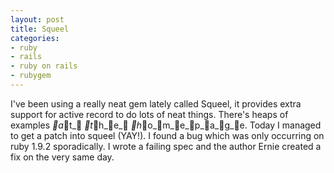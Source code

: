 ```yaml
---
layout: post
title: Squeel
categories:
- ruby
- rails
- ruby on rails
- rubygem
---
```

I've been using a really neat gem lately called Squeel, it provides extra
support for active record to do lots of neat things. There's heaps of
examples _a_t_ _t_h_e_ _h_o_m_e_p_a_g_e.
Today I managed to get a patch into squeel (YAY!). I found a bug which was only
occurring on ruby 1.9.2 sporadically. I wrote a failing spec and the author
Ernie created a fix on the very same day.
